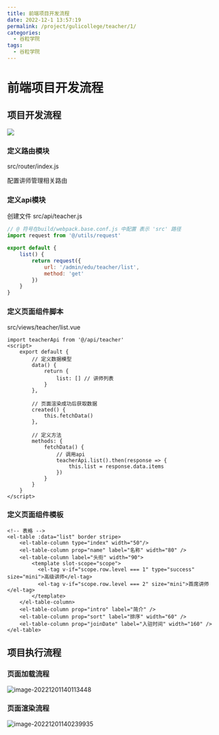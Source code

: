 ```yaml
---
title: 前端项目开发流程
date: 2022-12-1 13:57:19
permalink: /project/gulicollege/teacher/1/
categories:
  - 谷粒学院
tags:
  - 谷粒学院
---
```


# 前端项目开发流程

## 项目开发流程

![](https://cdn.staticaly.com/gh/jinmunan/imgs@master/project/gulicollege/image-20221201135749818.png)

### 定义路由模块

src/router/index.js

配置讲师管理相关路由

### 定义api模块

创建文件 src/api/teacher.js

```js
// @ 符号在build/webpack.base.conf.js 中配置 表示 'src' 路径
import request from '@/utils/request'

export default {
    list() {
        return request({
            url: '/admin/edu/teacher/list',
            method: 'get'
        })
    }
}
```

### 定义页面组件脚本

src/views/teacher/list.vue

```vue
import teacherApi from '@/api/teacher'
<script>  
    export default {
        // 定义数据模型
        data() {
            return {
                list: [] // 讲师列表
            }
        },

        // 页面渲染成功后获取数据
        created() {
            this.fetchData()
        },

        // 定义方法
        methods: {
            fetchData() {
                // 调用api
                teacherApi.list().then(response => {
                    this.list = response.data.items
                })
            }
        }
    }
</script>
```

### 定义页面组件模板

```vue
<!-- 表格 -->
<el-table :data="list" border stripe>
    <el-table-column type="index" width="50"/>
    <el-table-column prop="name" label="名称" width="80" />
    <el-table-column label="头衔" width="90">
        <template slot-scope="scope">
          <el-tag v-if="scope.row.level === 1" type="success" size="mini">高级讲师</el-tag>
          <el-tag v-if="scope.row.level === 2" size="mini">首席讲师</el-tag>
        </template>
    </el-table-column>
    <el-table-column prop="intro" label="简介" />
    <el-table-column prop="sort" label="排序" width="60" />
    <el-table-column prop="joinDate" label="入驻时间" width="160" />
</el-table>
```

## 项目执行流程

### 页面加载流程

![image-20221201140113448](https://cdn.staticaly.com/gh/jinmunan/imgs@master/project/gulicollege/image-20221201140113448.png)

### 页面渲染流程

![image-20221201140239935](https://cdn.staticaly.com/gh/jinmunan/imgs@master/project/gulicollege/image-20221201140239935.png)